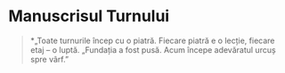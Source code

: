 # Manuscrisul Turnului 


> *„Toate turnurile încep cu o piatră. Fiecare piatră e o lecție, fiecare etaj – o luptă. 
>„Fundația a fost pusă. Acum începe adevăratul urcuș spre vârf.”